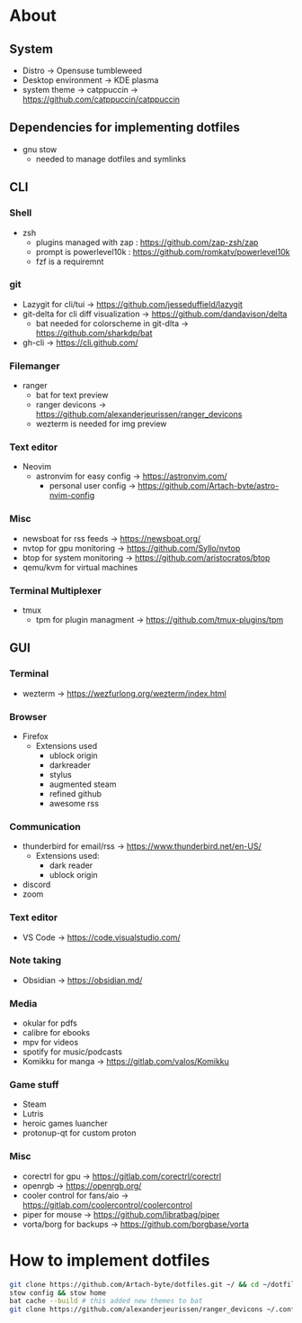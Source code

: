 # About
## System
- Distro -> Opensuse tumbleweed
- Desktop environment -> KDE plasma
- system theme -> catppuccin -> https://github.com/catppuccin/catppuccin

## Dependencies for implementing dotfiles
- gnu stow
    - needed to manage dotfiles and symlinks

## CLI

### Shell
- zsh
    - plugins managed with zap : https://github.com/zap-zsh/zap
    - prompt is powerlevel10k : https://github.com/romkatv/powerlevel10k
    - fzf is a requiremnt

### git
- Lazygit for cli/tui -> https://github.com/jesseduffield/lazygit
- git-delta for cli diff visualization -> https://github.com/dandavison/delta
    - bat needed for colorscheme in git-dlta -> https://github.com/sharkdp/bat
- gh-cli -> https://cli.github.com/

### Filemanger
- ranger
    - bat for text preview
    - ranger devicons -> https://github.com/alexanderjeurissen/ranger_devicons
    - wezterm is needed for img preview

### Text editor
- Neovim
    - astronvim for easy config -> https://astronvim.com/
        - personal user config -> https://github.com/Artach-byte/astro-nvim-config

### Misc
- newsboat for rss feeds -> https://newsboat.org/
- nvtop for gpu monitoring -> https://github.com/Syllo/nvtop
- btop for system monitoring -> https://github.com/aristocratos/btop
- qemu/kvm for virtual machines

### Terminal Multiplexer
- tmux
  - tpm for plugin managment -> https://github.com/tmux-plugins/tpm

## GUI

### Terminal
- wezterm -> https://wezfurlong.org/wezterm/index.html

### Browser
- Firefox
    - Extensions used
        - ublock origin
        - darkreader
        - stylus
        - augmented steam
        - refined github
        - awesome rss
### Communication
- thunderbird for email/rss -> https://www.thunderbird.net/en-US/
    - Extensions used:
        - dark reader
        - ublock origin
- discord
- zoom

### Text editor
- VS Code -> https://code.visualstudio.com/

### Note taking
- Obsidian -> https://obsidian.md/

### Media
- okular for pdfs
- calibre for ebooks
- mpv for videos
- spotify for music/podcasts
- Komikku for manga -> https://gitlab.com/valos/Komikku

### Game stuff
- Steam
- Lutris
- heroic games luancher
- protonup-qt for custom proton

### Misc
- corectrl for gpu -> https://gitlab.com/corectrl/corectrl
- openrgb -> https://openrgb.org/ 
- cooler control for fans/aio -> https://gitlab.com/coolercontrol/coolercontrol
- piper for mouse -> https://github.com/libratbag/piper
- vorta/borg for backups -> https://github.com/borgbase/vorta

# How to implement dotfiles

```bash
git clone https://github.com/Artach-byte/dotfiles.git ~/ && cd ~/dotfiles/
stow config && stow home
bat cache --build # this added new themes to bat
git clone https://github.com/alexanderjeurissen/ranger_devicons ~/.config/ranger/plugins/ranger_devicons #adds icons for ranger
```
